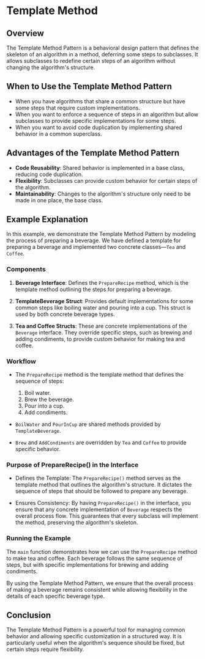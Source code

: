 # Template Method

## Overview

The Template Method Pattern is a behavioral design pattern that defines the skeleton of an algorithm in a method, deferring some steps to subclasses. It allows subclasses to redefine certain steps of an algorithm without changing the algorithm's structure.

## When to Use the Template Method Pattern

- When you have algorithms that share a common structure but have some steps that require custom implementations.
- When you want to enforce a sequence of steps in an algorithm but allow subclasses to provide specific implementations for some steps.
- When you want to avoid code duplication by implementing shared behavior in a common superclass.

## Advantages of the Template Method Pattern

- **Code Reusability**: Shared behavior is implemented in a base class, reducing code duplication.
- **Flexibility**: Subclasses can provide custom behavior for certain steps of the algorithm.
- **Maintainability**: Changes to the algorithm's structure only need to be made in one place, the base class.

## Example Explanation

In this example, we demonstrate the Template Method Pattern by modeling the process of preparing a beverage. We have defined a template for preparing a beverage and implemented two concrete classes—`Tea` and `Coffee`.

### Components

1. **Beverage Interface**: Defines the `PrepareRecipe` method, which is the template method outlining the steps for preparing a beverage.

2. **TemplateBeverage Struct**: Provides default implementations for some common steps like boiling water and pouring into a cup. This struct is used by both concrete beverage types.

3. **Tea and Coffee Structs**: These are concrete implementations of the `Beverage` interface. They override specific steps, such as brewing and adding condiments, to provide custom behavior for making tea and coffee.

### Workflow

- The `PrepareRecipe` method is the template method that defines the sequence of steps:
  1. Boil water.
  2. Brew the beverage.
  3. Pour into a cup.
  4. Add condiments.

- `BoilWater` and `PourInCup` are shared methods provided by `TemplateBeverage`.

- `Brew` and `AddCondiments` are overridden by `Tea` and `Coffee` to provide specific behavior.

### Purpose of PrepareRecipe() in the Interface

- Defines the Template: The `PrepareRecipe()` method serves as the template method that outlines the algorithm's structure. It dictates the sequence of steps that should be followed to prepare any beverage.

- Ensures Consistency: By having `PrepareRecipe()` in the interface, you ensure that any concrete implementation of `Beverage` respects the overall process flow. This guarantees that every subclass will implement the method, preserving the algorithm's skeleton.

### Running the Example

The `main` function demonstrates how we can use the `PrepareRecipe` method to make tea and coffee. Each beverage follows the same sequence of steps, but with specific implementations for brewing and adding condiments.

By using the Template Method Pattern, we ensure that the overall process of making a beverage remains consistent while allowing flexibility in the details of each specific beverage type.

## Conclusion

The Template Method Pattern is a powerful tool for managing common behavior and allowing specific customization in a structured way. It is particularly useful when the algorithm's sequence should be fixed, but certain steps require flexibility.
